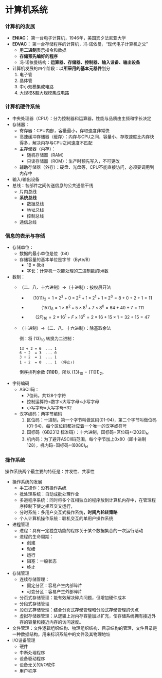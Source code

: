 # 计算机系统
### 计算机的发展
- **ENIAC：** 第一台电子计算机，1946年，美国宾夕法尼亚大学
- **EDVAC：** 第一台存储程序的计算机，冯·诺依曼，“现代电子计算机之父”
  - 用**二进制**表示指令和数据
  - **存储预先编好的程序**
  - 冯·诺依曼结构：**运算器、存储器、控制器、输入设备、输出设备**
- 计算机发展的四个阶段：以**所采用的基本元器件**划分
  1. 电子管
  2. 晶体管
  3. 中小规模集成电路
  4. 大规模&超大规模集成电路
### 计算机硬件系统
- 中央处理器（CPU）：分为控制器和运算器，性能与品质由主频和字长决定
- 存储器：
  - 寄存器：CPU内部，容量最小，存取速度非常快
  - 高速缓冲存储器（缓存）：内存与CPU之间，容量小，存取速度比内存快得多，解决内存与CPU之间速度不匹配
  - 主存储器（内存）：
    - 随机存储器（RAM）
    - 只读存储器（ROM）：生产时预先写入，不可更改
  - 辅助存储器（外存）：硬盘、光盘等，CPU不能直接访问，必须要调用到内存中
- 输入/输出设备
- 总线：各部件之间传送信息的公共通信干线
  - 片内总线
  - **系统总线**
    - 数据总线
    - 地址总线
    - 控制总线
  - 通信总线
### 信息的表示与存储
- 存储单位：
  - 数据的最小单位是位（bit）
  - 存储容量的基本单位是字节（Byte/B）
    - 1B = 8bit
    - 字长：计算机一次能处理的二进制数的bit数
- 数制：
  - （二、八、十六进制）→（十进制）：按权展开法
    - $$ (1011)_2 = 1 \times 2^3 + 0 \times 2^2 + 1 \times 2^1 + 1 \times 2^0 = 8 + 0 + 2 + 1 = 11 $$
    - $$ (157)_8 = 1 \times 8^2 + 5 \times 8^1 + 7 \times 8^0 = 64 + 40 + 7 = 111 $$
    - $$ (2F)_{16} = 2 \times 16^1 + F \times 16^0 = 2 \times 16 + 15 \times 1 = 32 + 15 = 47 $$
  - （十进制）→（二、八、十六进制）：除基取余法
    
    例：将 $(13)_{10}$ 转换为二进制：
    ```
    13 ÷ 2 = 6  ... 1
    6 ÷ 2  = 3  ... 0
    3 ÷ 2  = 1  ... 1
    1 ÷ 2  = 0  ... 1  (停止↑)
    ```
    倒序排列余数 **(1101)**，所以 $(13)_{10} = (1101)_2$。
- 字符编码
  - ASCII码：
    - 7位码，共128个字符
    - 控制运算符<数字<大写字母<小写字母
    - 小写字母=大写字母+32
  - 汉字编码：两字节编码
    1. 区位码：十进制，第一个字节叫做区码(01-94)，第二个字节叫做位码(01-94)，每个区位码都对应着一个唯一的汉字或符号
    2. 国标码（GB2312 标准码）：十六进制，国标码=区位码+$(2020)_H$
    3. 机内码：为了避开ASCII码范围，每个字节加上0x80（即十进制128），机内码=国标码+$(8080)_H$

### 操作系统
操作系统两个最主要的特征是：并发性、共享性
- 操作系统的发展
  - 手工操作：没有操作系统
  - 批处理系统：自动成批处理作业
  - 多道程序系统：同时将多个互相独立的程序放到计算机内存中，在管理程序控制下使之相互交叉运行，
  - 分时系统：多用户交互式操作系统，**时间片轮转策略**
  - 个人计算机操作系统：联机交互的单用户操作系统
- 进程管理
  - 进程：具有一定独立功能的程序关于某个数据集合的一次运行活动
  - 进程的生命周期：
    - 创建
    - 就绪
    - 运行
    - 阻塞：一般状态
    - 终止
- 存储管理
  - 连续存储管理：
    - 固定分区：容易产生内部碎片
    - 可变分区：容易产生外部碎片
  - 分页式存储管理：能有效解决碎片问题，但增加硬件成本
  - 分段式存储管理
  - 段页式存储管理：结合分页式存储管理和分段式存储管理的优点
  - 虚拟存储器管理：从逻辑上对内存容量加以扩充，使存储系统拥有接近外存的容量和接近内存的访问速度。
- 文件管理：文件逻辑组织结构、物理组织结构、目录结构的管理，文件目录是一种数据结构，用来标识系统中的文件及其物理地址
- I/O设备管理
  - 硬件
  - 中断处理程序
  - 设备驱动程序
  - 设备无关的I/O软件
  - 用户程序